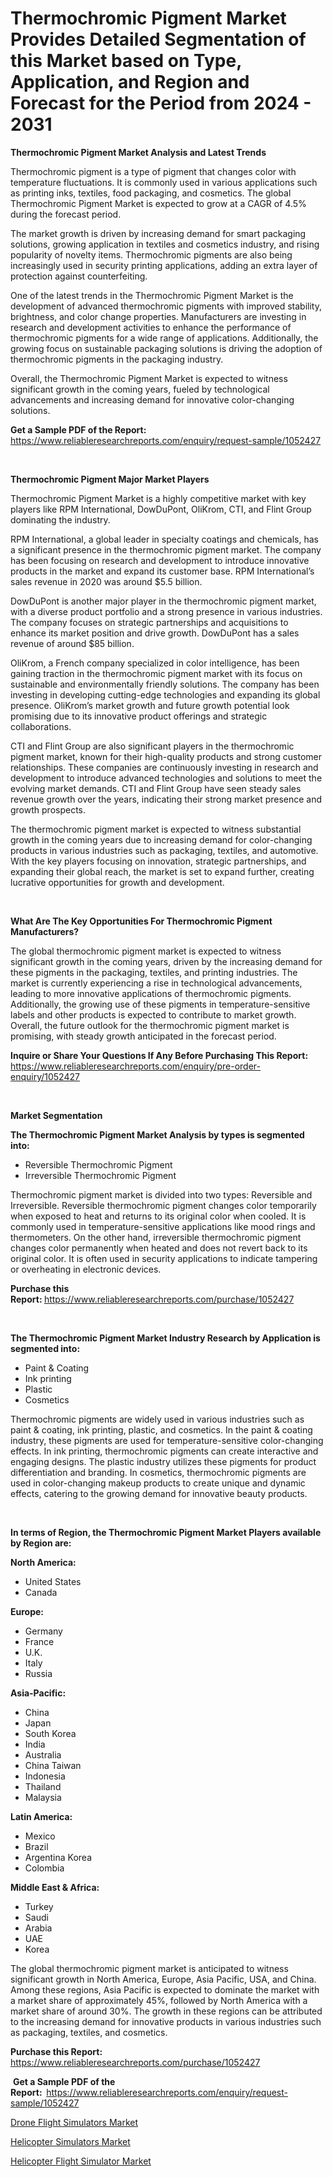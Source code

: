 <p><h1>Thermochromic Pigment Market Provides Detailed Segmentation of this Market based on Type, Application, and Region and Forecast for the Period from 2024 - 2031</h1></p><p><strong>Thermochromic Pigment Market Analysis and Latest Trends</strong></p>
<p><p>Thermochromic pigment is a type of pigment that changes color with temperature fluctuations. It is commonly used in various applications such as printing inks, textiles, food packaging, and cosmetics. The global Thermochromic Pigment Market is expected to grow at a CAGR of 4.5% during the forecast period. </p><p>The market growth is driven by increasing demand for smart packaging solutions, growing application in textiles and cosmetics industry, and rising popularity of novelty items. Thermochromic pigments are also being increasingly used in security printing applications, adding an extra layer of protection against counterfeiting. </p><p>One of the latest trends in the Thermochromic Pigment Market is the development of advanced thermochromic pigments with improved stability, brightness, and color change properties. Manufacturers are investing in research and development activities to enhance the performance of thermochromic pigments for a wide range of applications. Additionally, the growing focus on sustainable packaging solutions is driving the adoption of thermochromic pigments in the packaging industry. </p><p>Overall, the Thermochromic Pigment Market is expected to witness significant growth in the coming years, fueled by technological advancements and increasing demand for innovative color-changing solutions.</p></p>
<p><strong>Get a Sample PDF of the Report:&nbsp;</strong> <a href="https://www.reliableresearchreports.com/enquiry/request-sample/1052427">https://www.reliableresearchreports.com/enquiry/request-sample/1052427</a></p>
<p>&nbsp;</p>
<p><strong>Thermochromic Pigment Major Market Players</strong></p>
<p><p>Thermochromic Pigment Market is a highly competitive market with key players like RPM International, DowDuPont, OliKrom, CTI, and Flint Group dominating the industry. </p><p>RPM International, a global leader in specialty coatings and chemicals, has a significant presence in the thermochromic pigment market. The company has been focusing on research and development to introduce innovative products in the market and expand its customer base. RPM International’s sales revenue in 2020 was around $5.5 billion.</p><p>DowDuPont is another major player in the thermochromic pigment market, with a diverse product portfolio and a strong presence in various industries. The company focuses on strategic partnerships and acquisitions to enhance its market position and drive growth. DowDuPont has a sales revenue of around $85 billion.</p><p>OliKrom, a French company specialized in color intelligence, has been gaining traction in the thermochromic pigment market with its focus on sustainable and environmentally friendly solutions. The company has been investing in developing cutting-edge technologies and expanding its global presence. OliKrom’s market growth and future growth potential look promising due to its innovative product offerings and strategic collaborations.</p><p>CTI and Flint Group are also significant players in the thermochromic pigment market, known for their high-quality products and strong customer relationships. These companies are continuously investing in research and development to introduce advanced technologies and solutions to meet the evolving market demands. CTI and Flint Group have seen steady sales revenue growth over the years, indicating their strong market presence and growth prospects.</p><p>The thermochromic pigment market is expected to witness substantial growth in the coming years due to increasing demand for color-changing products in various industries such as packaging, textiles, and automotive. With the key players focusing on innovation, strategic partnerships, and expanding their global reach, the market is set to expand further, creating lucrative opportunities for growth and development.</p></p>
<p>&nbsp;</p>
<p><strong>What Are The Key Opportunities For Thermochromic Pigment Manufacturers?</strong></p>
<p><p>The global thermochromic pigment market is expected to witness significant growth in the coming years, driven by the increasing demand for these pigments in the packaging, textiles, and printing industries. The market is currently experiencing a rise in technological advancements, leading to more innovative applications of thermochromic pigments. Additionally, the growing use of these pigments in temperature-sensitive labels and other products is expected to contribute to market growth. Overall, the future outlook for the thermochromic pigment market is promising, with steady growth anticipated in the forecast period.</p></p>
<p><strong>Inquire or Share Your Questions If Any Before Purchasing This Report:</strong> <a href="https://www.reliableresearchreports.com/enquiry/pre-order-enquiry/1052427">https://www.reliableresearchreports.com/enquiry/pre-order-enquiry/1052427</a></p>
<p>&nbsp;</p>
<p><strong>Market Segmentation</strong></p>
<p><strong>The Thermochromic Pigment Market Analysis by types is segmented into:</strong></p>
<p><ul><li>Reversible Thermochromic Pigment</li><li>Irreversible Thermochromic Pigment</li></ul></p>
<p><p>Thermochromic pigment market is divided into two types: Reversible and Irreversible. Reversible thermochromic pigment changes color temporarily when exposed to heat and returns to its original color when cooled. It is commonly used in temperature-sensitive applications like mood rings and thermometers. On the other hand, irreversible thermochromic pigment changes color permanently when heated and does not revert back to its original color. It is often used in security applications to indicate tampering or overheating in electronic devices.</p></p>
<p><strong>Purchase this Report:&nbsp;</strong><a href="https://www.reliableresearchreports.com/purchase/1052427">https://www.reliableresearchreports.com/purchase/1052427</a></p>
<p>&nbsp;</p>
<p><strong>The Thermochromic Pigment Market Industry Research by Application is segmented into:</strong></p>
<p><ul><li>Paint & Coating</li><li>Ink printing</li><li>Plastic</li><li>Cosmetics</li></ul></p>
<p><p>Thermochromic pigments are widely used in various industries such as paint & coating, ink printing, plastic, and cosmetics. In the paint & coating industry, these pigments are used for temperature-sensitive color-changing effects. In ink printing, thermochromic pigments can create interactive and engaging designs. The plastic industry utilizes these pigments for product differentiation and branding. In cosmetics, thermochromic pigments are used in color-changing makeup products to create unique and dynamic effects, catering to the growing demand for innovative beauty products.</p></p>
<p>&nbsp;</p>
<p><strong>In terms of Region, the Thermochromic Pigment Market Players available by Region are:</strong></p>
<p>
    <p> <strong> North America: </strong>
        <ul>
            <li>United States</li>
            <li>Canada</li>
        </ul>
        </p> 
    <p> <strong> Europe: </strong>
        <ul>
            <li>Germany</li>
            <li>France</li>
            <li>U.K.</li>
            <li>Italy</li>
            <li>Russia</li>
        </ul>
        </p> 
    <p> <strong> Asia-Pacific: </strong>
        <ul>
            <li>China</li>
            <li>Japan</li>
            <li>South Korea</li>
            <li>India</li>
            <li>Australia</li>
            <li>China Taiwan</li>
            <li>Indonesia</li>
            <li>Thailand</li>
            <li>Malaysia</li>
        </ul>
        </p> 
    <p> <strong> Latin America: </strong>
        <ul>
            <li>Mexico</li>
            <li>Brazil</li>
            <li>Argentina Korea</li>
            <li>Colombia</li>
        </ul>
        </p> 
    <p> <strong> Middle East & Africa: </strong>
        <ul>
            <li>Turkey</li>
            <li>Saudi</li>
            <li>Arabia</li>
            <li>UAE</li>
            <li>Korea</li>
        </ul>
    </p>
    </p>
<p><p>The global thermochromic pigment market is anticipated to witness significant growth in North America, Europe, Asia Pacific, USA, and China. Among these regions, Asia Pacific is expected to dominate the market with a market share of approximately 45%, followed by North America with a market share of around 30%. The growth in these regions can be attributed to the increasing demand for innovative products in various industries such as packaging, textiles, and cosmetics.</p></p>
<p><strong>Purchase this Report: </strong><a href="https://www.reliableresearchreports.com/purchase/1052427">https://www.reliableresearchreports.com/purchase/1052427</a></p>
<p>&nbsp;<strong>Get a Sample PDF of the Report:&nbsp;&nbsp;</strong><a href="https://www.reliableresearchreports.com/enquiry/request-sample/1052427">https://www.reliableresearchreports.com/enquiry/request-sample/1052427</a></p>
<p><strong></strong></p>
<p><p><a href="https://view.publitas.com/reportprime-1/drone-flight-simulators-market-research-report-the-key-to-successful-business-strategy-forecasted-for-period-from-2023-2030/">Drone Flight Simulators Market</a></p><p><a href="https://view.publitas.com/reportprime-1/helicopter-simulators-market-analysis-and-market-size-global-industry-overview-market-segmentation-and-forecast-2023-to-2030/">Helicopter Simulators Market</a></p><p><a href="https://view.publitas.com/reportprime-1/helicopter-flight-simulator-market-size-evaluating-its-market-trends-growth-and-projections-2023-2030/">Helicopter Flight Simulator Market</a></p></p>